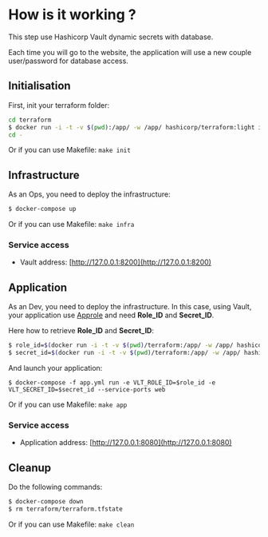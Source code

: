 # How is it working ?

This step use Hashicorp Vault dynamic secrets with database.

Each time you will go to the website, the application will use a new couple user/password for database access.

## Initialisation

First, init your terraform folder:

```bash
cd terraform
$ docker run -i -t -v $(pwd):/app/ -w /app/ hashicorp/terraform:light init
cd -
```

Or if you can use Makefile: `make init`

## Infrastructure

As an Ops, you need to deploy the infrastructure:

```bash
$ docker-compose up
```

Or if you can use Makefile: `make infra`

### Service access

* Vault address: [http://127.0.0.1:8200](http://127.0.0.1:8200)

## Application

As an Dev, you need to deploy the infrastructure. In this case, using Vault, your application use [Approle](https://www.vaultproject.io/docs/auth/approle.html) and need **Role_ID** and **Secret_ID**.

Here how to retrieve **Role_ID** and **Secret_ID**:

```bash
$ role_id=$(docker run -i -t -v $(pwd)/terraform:/app/ -w /app/ hashicorp/terraform:light output approle_role_id)
$ secret_id=$(docker run -i -t -v $(pwd)/terraform:/app/ -w /app/ hashicorp/terraform:light output approle_secret_id)
```

And launch your application:

```
$ docker-compose -f app.yml run -e VLT_ROLE_ID=$role_id -e VLT_SECRET_ID=$secret_id --service-ports web
```

Or if you can use Makefile: `make app`

### Service access

* Application address: [http://127.0.0.1:8080](http://127.0.0.1:8080)

## Cleanup

Do the following commands:

```bash
$ docker-compose down
$ rm terraform/terraform.tfstate
```

Or if you can use Makefile: `make clean`
